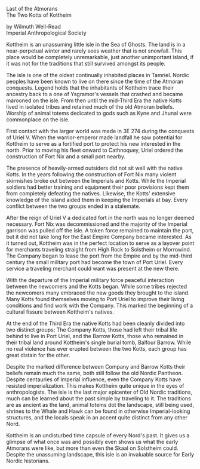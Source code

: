 Last of the Atmorans\
The Two Kotts of Kottheim

by Wilmuth Well-Read\
Imperial Anthropological Society

Kottheim is an unassuming little isle in the Sea of Ghosts. The land is in a near-perpetual winter and rarely sees weather that is not snowfall. This place would be completely unremarkable, just another unimportant island, if it was not for the traditions that still survived amongst its people.

The isle is one of the oldest continually inhabited places in Tamriel. Nordic peoples have been known to live on there since the time of the Atmoran conquests. Legend holds that the inhabitants of Kottheim trace their ancestry back to a one of Ysgramor's vessels that crashed and became marooned on the isle. From then until the mid-Third Era the native Kotts lived in isolated tribes and retained much of the old Atmoran beliefs. Worship of animal totems dedicated to gods such as Kyne and Jhunal were commonplace on the isle.

First contact with the larger world was made in 3E 274 during the conquests of Uriel V. When the warrior-emperor made landfall he saw potential for Kottheim to serve as a fortified port to protect his new interested in the north. Prior to moving his fleet onward to Cathnoquey, Uriel ordered the construction of Fort Nix and a small port nearby.

The presence of heavily-armed outsiders did not sit well with the native Kotts. In the years following the construction of Fort Nix many violent skirmishes broke out between the Imperials and Kotts. While the Imperial soldiers had better training and equipment their poor provisions kept them from completely defeating the natives. Likewise, the Kotts' extensive knowledge of the island aided them in keeping the Imperials at bay. Every conflict between the two groups ended in a stalemate.

After the reign of Uriel V a dedicated fort in the north was no longer deemed necessary. Fort Nix was decommissioned and the majority of the Imperial garrison was pulled off the isle. A token force remained to maintain the port, but it did not take long for the East Empire Company became interested. As it turned out, Kottheim was in the perfect location to serve as a layover point for merchants traveling straight from High Rock to Solstheim or Morrowind. The Company began to lease the port from the Empire and by the mid-third century the small military port had become the town of Port Uriel. Every service a traveling merchant could want was present at the new there. 

With the departure of the Imperial military force peaceful interaction between the newcomers and the Kotts began. While some tribes rejected the newcomers many embraced the new goods they brought to the island. Many Kotts found themselves moving to Port Uriel to improve their living conditions and find work with the Company. This marked the beginning of a cultural fissure between Kottheim's natives.

At the end of the Third Era the native Kotts had been cleanly divided into two distinct groups: The Company Kotts, those had left their tribal life behind to live in Port Uriel, and the Barrow Kotts, those who remained in their tribal land around Kottheim's single burial tomb, Balfour Barrow. While no real violence has ever erupted between the two Kotts, each group has great distain for the other.

Despite the marked difference between Company and Barrow Kotts their beliefs remain much the same, both still follow the old Nordic Pantheon. Despite centauries of Imperial influence, even the Company Kotts have resisted imperialization. This makes Kottheim quite unique in the eyes of anthropologists. The isle is the last major epicenter of Old Nordic traditions, much can be learned about the past simple by traveling to it. The traditions are as ancient as the land, animal totems dot the landscape, still being used, shrines to the Whale and Hawk can be found in otherwise Imperial-looking structures, and the locals speak in an accent quite distinct from any other Nord.

Kottheim is an undisturbed time capsule of every Nord's past. It gives us a glimpse of what once was and possibly even shows us what the early Atmorans were like, but more than even the Skaal on Solstheim could. Despite the unassuming landscape, this isle is an invaluable source for Early Nordic historians.
